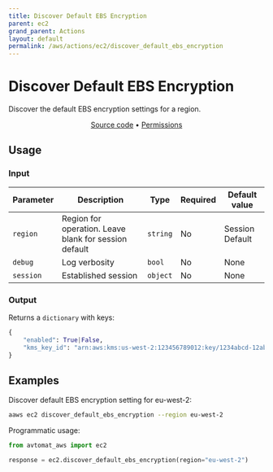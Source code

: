 ```yaml
---
title: Discover Default EBS Encryption
parent: ec2
grand_parent: Actions
layout: default
permalink: /aws/actions/ec2/discover_default_ebs_encryption
---
```


# Discover Default EBS Encryption

Discover the default EBS encryption settings for a region.

<p align="center">
   <a href="https://github.com/avtomat-hub/avtomat-aws/tree/main/avtomat_aws/ec2/discover_default_ebs_encryption.py">Source code</a> •
   <a href="/aws/permissions/ec2/discover_default_ebs_encryption">Permissions</a>
</p>

## Usage

### Input

| Parameter  | Description                                           | Type     | Required | Default value   |
|------------|-------------------------------------------------------|----------|----------|-----------------|
| `region`   | Region for operation. Leave blank for session default | `string` | No       | Session Default |
| `debug`    | Log verbosity                                         | `bool`   | No       | None            |
| `session`  | Established session                                   | `object` | No       | None            |

### Output

Returns a `dictionary` with keys:

```python
{
    "enabled": True|False,
    "kms_key_id": "arn:aws:kms:us-west-2:123456789012:key/1234abcd-12ab-34cd-56ef-1234567890ab"
}
```

## Examples

Discover default EBS encryption setting for eu-west-2:

```bash
aaws ec2 discover_default_ebs_encryption --region eu-west-2
```

Programmatic usage:

```python
from avtomat_aws import ec2

response = ec2.discover_default_ebs_encryption(region="eu-west-2")
```
